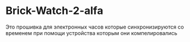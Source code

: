 # Brick-Watch-2-alfa
Это прошивка для электронных часов которые синхронизируются со временем при помощи устройства которым они компелировались
